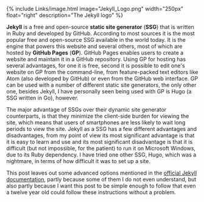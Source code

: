 {% include Links/image.html image="Jekyll_Logo.png" width="250px" float="right" description="The Jekyll logo" %}

**Jekyll** is a free and open-source **static site generator** (**SSG**) that is written in Ruby and developed by GitHub. According to most sources it is the most popular free and open-source SSG available in the world today. It is the engine that powers this website and several others, most of which are hosted by **GitHub Pages** (**GP**). GitHub Pages enables users to create a website and maintain it in a GitHub repository. Using GP for hosting has several advantages, for one it is free, second it is possible to edit one's website on GP from the command-line, from feature-packed text editors like Atom (also developed by GitHub) or even from the GitHub web interface. GP can be used with a number of different static site generators, the only other one, besides Jekyll, I have personally seen being used with GP is Hugo (a SSG written in Go), however.

The major advantage of SSGs over their dynamic site generator counterparts, is that they minimize the client-side burden for viewing the site, which means that users of smartphones are less likely to wait long periods to view the site. Jekyll as a SSG has a few different advantages and disadvantages, from my point of view its most significant advantage is that it is easy to learn and use and its most significant disadvantage is that it is difficult (but not impossible, for the patient) to run it on Microsoft Windows, due to its Ruby dependency. I have tried one other SSG, Hugo, which was a nightmare, in terms of how difficult it was to set up a site. 

This post leaves out some advanced options mentioned in the [official Jekyll documentation](http://jekyllrb.com/docs/home/), partly because some of them I do not even understand, but also partly because I want this post to be simple enough to follow that even a twelve year old could follow these instructions without a problem.
